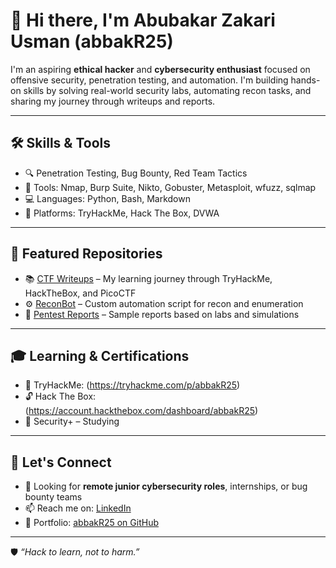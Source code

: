 # 👋 Hi there, I'm Abubakar Zakari Usman (abbakR25)

I'm an aspiring **ethical hacker** and **cybersecurity enthusiast** focused on offensive security, penetration testing, and automation. I'm building hands-on skills by solving real-world security labs, automating recon tasks, and sharing my journey through writeups and reports.

---

## 🛠️ Skills & Tools

- 🔍 Penetration Testing, Bug Bounty, Red Team Tactics
- 🧰 Tools: Nmap, Burp Suite, Nikto, Gobuster, Metasploit, wfuzz, sqlmap
- 💻 Languages: Python, Bash, Markdown
- 📡 Platforms: TryHackMe, Hack The Box, DVWA

---

## 📁 Featured Repositories

- 📚 [CTF Writeups](https://github.com/abbakR25/ctf-writeups) – My learning journey through TryHackMe, HackTheBox, and PicoCTF
- ⚙️ [ReconBot](https://github.com/abbakR25/reconbot) – Custom automation script for recon and enumeration
- 📄 [Pentest Reports](https://github.com/abbakR25/sample-pentest-reports) – Sample reports based on labs and simulations

---

## 🎓 Learning & Certifications

- 🧠 TryHackMe: (https://tryhackme.com/p/abbakR25)
- 🔓 Hack The Box:(https://account.hackthebox.com/dashboard/abbakR25)
- 📜 Security+ – Studying 

---

## 🚀 Let's Connect

- 💼 Looking for **remote junior cybersecurity roles**, internships, or bug bounty teams
- 📫 Reach me on: [LinkedIn](https://www.linkedin.com/public-profile/settings?trk=d_flagship3_profile_self_view_public_profile)
- 📂 Portfolio: [abbakR25 on GitHub](https://github.com/abbakR25)

---

🛡️ *“Hack to learn, not to harm.”*
